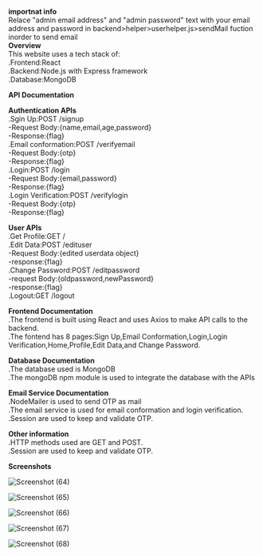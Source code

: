 **importnat info**  
Relace "admin email address" and "admin password" text with your email address and password in backend>helper>userhelper.js>sendMail fuction inorder to send email  
**Overview**  
This website uses a tech stack of:  
.Frontend:React  
.Backend:Node.js with Express framework  
.Database:MongoDB  
  
**API Documentation**

**Authentication APIs**  
.Sgin Up:POST /signup  
-Request Body:{name,email,age,password}  
-Response:{flag}  
.Email conformation:POST /verifyemail    
-Request Body:{otp}  
-Response:{flag}  
.Login:POST /login  
-Request Body:{email,password}  
-Response:{flag}  
.Login Verification:POST /verifylogin  
-Request Body:{otp}  
-Response:{flag}  
  
**User APIs**  
.Get Profile:GET /  
.Edit Data:POST /edituser  
-Request Body:{edited userdata object}  
-response:{flag}  
.Change Password:POST /editpassword  
-request Body:{oldpassword,newPassword}  
-response:{flag}  
.Logout:GET /logout  
  
**Frontend Documentation**  
.The frontend is built using React and uses Axios to make API calls to the backend.  
.The fontend has 8 pages:Sign Up,Email Conformation,Login,Login Verification,Home,Profile,Edit Data,and Change Password.  
  
**Database Documentation**  
.The database used is MongoDB  
.The mongoDB npm module is used to integrate the database with the APIs  
  
**Email Service Documentation**  
.NodeMailer is used to send OTP as mail  
.The email service is used for email conformation and login verification.  
.Session are used to keep and validate OTP.  
  
**Other information**  
.HTTP methods used are GET and POST.  
.Session are used to keep and validate OTP.  
  

**Screenshots**  
  
![Screenshot (64)](https://github.com/user-attachments/assets/0ba81361-acd0-43b0-9ad7-d8f5340abd69)  
  

![Screenshot (65)](https://github.com/user-attachments/assets/673e212e-59e0-419a-8976-62c167d02521)  
  
![Screenshot (66)](https://github.com/user-attachments/assets/d80219a2-add8-4db3-8fac-235ccf33434e)  

![Screenshot (67)](https://github.com/user-attachments/assets/68d4cffc-b2c9-4d45-b4d0-d5ea816dd7df)  

![Screenshot (68)](https://github.com/user-attachments/assets/786dd6e9-053c-4a99-aa53-9e0745664409)  
